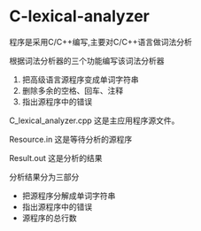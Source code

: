 # C-lexical-analyzer

程序是采用C/C++编写,主要对C/C++语言做词法分析

根据词法分析器的三个功能编写该词法分析器

1. 把高级语言源程序变成单词字符串
2. 删除多余的空格、回车、注释
3. 指出源程序中的错误

C_lexical_analyzer.cpp
    这是主应用程序源文件。

Resource.in	
	这是等待分析的源程序
	
Result.out
	这是分析的结果
	
分析结果分为三部分
- 把源程序分解成单词字符串
- 指出源程序中的错误
- 源程序的总行数
